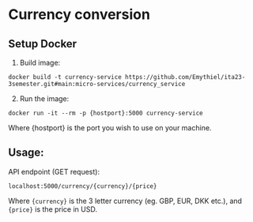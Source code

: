 # Currency conversion

## Setup Docker
1. Build image:
```
docker build -t currency-service https://github.com/Emythiel/ita23-3semester.git#main:micro-services/currency_service
```

2. Run the image:
```
docker run -it --rm -p {hostport}:5000 currency-service
```
Where {hostport} is the port you wish to use on your machine.

## Usage:
API endpoint (GET request):
```
localhost:5000/currency/{currency}/{price}
```
Where `{currency}` is the 3 letter currency (eg. GBP, EUR, DKK etc.), and `{price}` is the price in USD.
